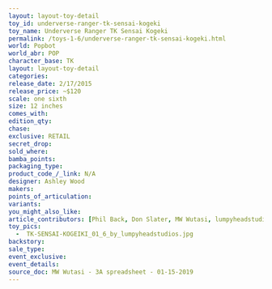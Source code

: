 ```yaml
---
layout: layout-toy-detail 
toy_id: underverse-ranger-tk-sensai-kogeki
toy_name: Underverse Ranger TK Sensai Kogeki
permalink: /toys-1-6/underverse-ranger-tk-sensai-kogeki.html
world: Popbot
world_abr: POP
character_base: TK
layout: layout-toy-detail
categories: 
release_date: 2/17/2015
release_price: ~$120
scale: one sixth
size: 12 inches
comes_with: 
edition_qty: 
chase: 
exclusive: RETAIL
secret_drop: 
sold_where: 
bamba_points: 
packaging_type: 
product_code_/_link: N/A
designer: Ashley Wood
makers: 
points_of_articulation: 
variants: 
you_might_also_like: 
article_contributors: [Phil Back, Don Slater, MW Wutasi, lumpyheadstudios]
toy_pics: 
  -  TK-SENSAI-KOGEIKI_01_6_by_lumpyheadstudios.jpg
backstory: 
sale_type: 
event_exclusive: 
event_details: 
source_doc: MW Wutasi - 3A spreadsheet - 01-15-2019
---
```

